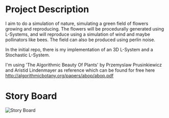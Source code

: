 # Project Description
I aim to do a simulation of nature, simulating a green field of flowers growing and reproducing. The flowers will be procedurally generated using L-Systems, and will reproduce using a simulation of wind and maybe pollinators like bees. The field can also be produced using perlin noise.

In the initial repo, there is my implementation of an 3D L-System and a Stochastic L-System.

I'm using 'The Algorithmic Beauty Of Plants' by Przemyslaw Prusinkiewicz and Aristid Lindenmayer as reference which can be found for free here http://algorithmicbotany.org/papers/abop/abop.pdf

# Story Board
![Story Board](https://raw.githubusercontent.com/Majiick/LifeSim/StoryBoard.png)
